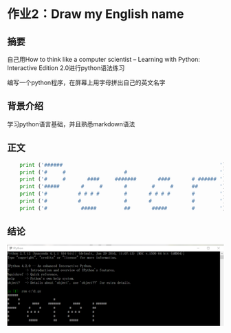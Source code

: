 # 作业2：Draw my English name
## 摘要
自己用How to think like a computer scientist – Learning with Python: Interactive Edition 2.0进行python语法练习

编写一个python程序，在屏幕上用字母拼出自己的英文名字
## 背景介绍
学习python语言基础，并且熟悉markdown语法
## 正文
```python
    print ('######                                                   ')
    print ('#     #                   #                              ')
    print ('#     #       ####     #######       ####       # ###### ')
    print ('#####       #     #       #        #     #      ##       ')
    print ('#          # # # #        #       # # # #       #        ')
    print ('#          #              #       #             #        ')
    print ('#           #####         ##       #####        #        ')
```
## 结论
![作业2运行结果](https://github.com/Arklight666/compuational_physics_N2014301020054/blob/master/%E4%BD%9C%E4%B8%9A2%E8%BF%90%E8%A1%8C%E7%BB%93%E6%9E%9C.png)

